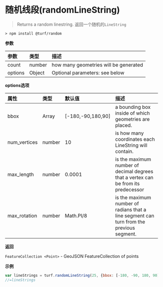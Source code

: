 # 随机线段(randomLineString)

> Returns a random linestring.
> 返回一个随机的`LineString`

```text
> npm install @turf/random
```

**参数**

| 参数    | 类型   | 描述                                  |
| :------ | :----- | :------------------------------------ |
| count   | number | how many geometries will be generated |
| options | Object | Optional parameters: see below        |

**options选项**

| 属性         | 类型   | 默认值            | 描述                                                         |
| :----------- | :----- | :---------------- | :----------------------------------------------------------- |
| bbox         | Array  | [-180,-90,180,90] | a bounding box inside of which geometries are placed.        |
| num_vertices | number | 10                | is how many coordinates each LineString will contain.        |
| max_length   | number | 0.0001            | is the maximum number of decimal degrees that a vertex can be from its predecessor |
| max_rotation | number | Math.PI/8         | is the maximum number of radians that a line segment can turn from the previous segment. |

**返回**

`FeatureCollection <Point>` - GeoJSON FeatureCollection of points

**示例**

```js
var lineStrings = turf.randomLineString(25, {bbox: [-180, -90, 180, 90]})
//=lineStrings
```